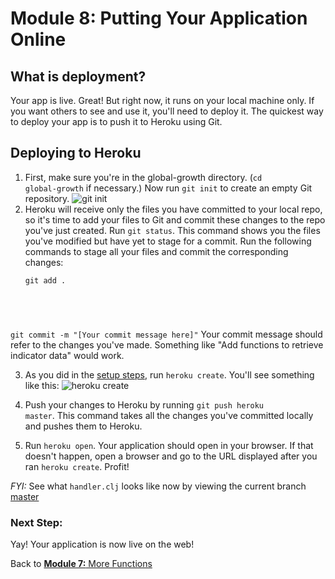 Module 8: Putting Your Application Online
=========================================

What is deployment?
-----------------
Your app is live. Great! But right now, it runs on your local machine only. If you want others to see and use it, you'll need to deploy it. The quickest way to deploy your app is to push it to Heroku using Git.

Deploying to Heroku
-----------------
1. First, make sure you're in the global-growth directory. (<code>cd global-growth</code> if necessary.) Now run <code>git init</code> to create an empty Git repository.
![git init](img/deploy-git-init.png)
2. Heroku will receive only the files you have committed to your local repo, so it's time to add your files to Git and commit these changes to the repo you've just created.
Run <code>git status</code>. This command shows you the files you've modified but have yet to stage for a commit. Run the following commands to stage all your files and commit the corresponding changes:
	<pre><code>git add .
git commit -m "[Your commit message here]"</code></pre>
Your commit message should refer to the changes you've made. Something like "Add functions to retrieve indicator data" would work.

3. As you did in the [setup steps](https://github.com/ClojureBridge/curriculum/blob/master/outline/setup_osx.md), run <code>heroku create</code>. You'll see something like this:
![heroku create](img/deploy-heroku-create.png)
4. Push your changes to Heroku by running <code>git push heroku master</code>. This command takes all the changes you've committed locally and pushes them to Heroku.

5. Run <code>heroku open</code>. Your application should open in your browser. If that doesn't happen, open a browser and go to the URL displayed after you ran <code>heroku create</code>. Profit!


*FYI:* See what ```handler.clj``` looks like now by viewing the current branch
[master](https://github.com/clojurebridge-minneapolis/chat/blob/master/src/awesome/handler.clj)

### Next Step:

Yay! Your application is now live on the web!

Back to [**Module 7:** More Functions](functions2.md)
